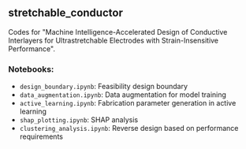 ## stretchable_conductor

Codes for "Machine Intelligence-Accelerated Design of Conductive Interlayers for Ultrastretchable Electrodes with Strain-Insensitive Performance".


### Notebooks:

- ```design_boundary.ipynb```: Feasibility design boundary
- ```data_augmentation.ipynb```: Data augmentation for model training
- ```active_learning.ipynb```: Fabrication parameter generation in active learning
- ```shap_plotting.ipynb```: SHAP analysis
- ```clustering_analysis.ipynb```: Reverse design based on performance requirements
